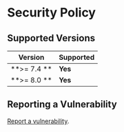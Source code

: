 # Security Policy

## Supported Versions

|    Version    | Supported  |
| ------------- | ---------- |
| **>= 7.4 **   |  **Yes**   |
| **>= 8.0 **   |  **Yes**   |

## Reporting a Vulnerability

[Report a vulnerability](https://github.com/Jakiboy/apaapi/issues).
